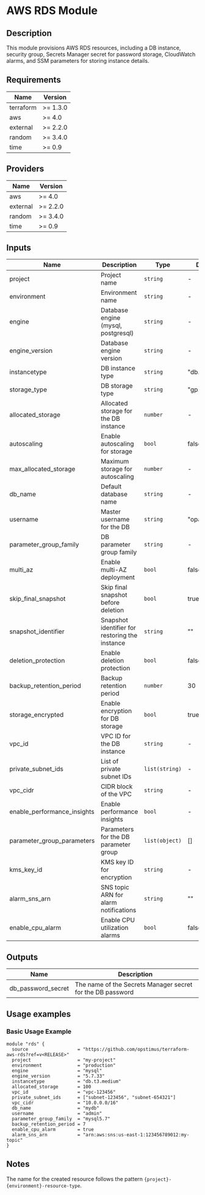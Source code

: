 # AWS RDS Module

## Description

This module provisions AWS RDS resources, including a DB instance, security group, Secrets Manager secret for password storage, CloudWatch alarms, and SSM parameters for storing instance details.

## Requirements

| Name      | Version  |
|-----------|----------|
| terraform | >= 1.3.0 |
| aws       | >= 4.0   |
| external  | >= 2.2.0 |
| random    | >= 3.4.0 |
| time      | >= 0.9   |

## Providers

| Name | Version  |
|------|----------|
| aws  | >= 4.0   |
| external | >= 2.2.0 |
| random | >= 3.4.0 |
| time | >= 0.9 |

## Inputs

| Name                        | Description                                    | Type            | Default           | Required |
|-----------------------------|------------------------------------------------|-----------------|-------------------|:--------:|
| project                     | Project name                                   | `string`        | -                 |   yes    |
| environment                 | Environment name                               | `string`        | -                 |   yes    |
| engine                      | Database engine (mysql, postgresql)            | `string`        | -                 |   yes    |
| engine_version              | Database engine version                        | `string`        | -                 |   yes    |
| instancetype                | DB instance type                               | `string`        | "db.t3.micro"     |   no     |
| storage_type                | DB storage type                                | `string`        | "gp2"             |   no     |
| allocated_storage           | Allocated storage for the DB instance          | `number`        | -                 |   yes    |
| autoscaling                 | Enable autoscaling for storage                 | `bool`          | false             |   no     |
| max_allocated_storage       | Maximum storage for autoscaling                | `number`        | -                 |   no     |
| db_name                     | Default database name                          | `string`        | -                 |   yes    |
| username                    | Master username for the DB                     | `string`        | "opadmin"           |   no     |
| parameter_group_family      | DB parameter group family                      | `string`        | -                 |   yes    |
| multi_az                    | Enable multi-AZ deployment                     | `bool`          | false             |   no     |
| skip_final_snapshot         | Skip final snapshot before deletion            | `bool`          | true              |   no     |
| snapshot_identifier         | Snapshot identifier for restoring the instance | `string`        | ""                |   no     |
| deletion_protection         | Enable deletion protection                     | `bool`          | false             |   no     |
| backup_retention_period     | Backup retention period                        | `number`        | 30                |   no     |
| storage_encrypted           | Enable encryption for DB storage               | `bool`          | true              |   no     |
| vpc_id                      | VPC ID for the DB instance                     | `string`        | -                 |   yes    |
| private_subnet_ids          | List of private subnet IDs                     | `list(string)`  | -                 |   yes    |
| vpc_cidr                    | CIDR block of the VPC                          | `string`        | -                 |   yes    |
| enable_performance_insights | Enable performance insights                    | `bool`          | -                 |   no     |
| parameter_group_parameters  | Parameters for the DB parameter group          | `list(object)`  | []                |   no     |
| kms_key_id                  | KMS key ID for encryption                      | `string`        | -                 |   no     |
| alarm_sns_arn               | SNS topic ARN for alarm notifications          | `string`        | ""                |   no     |
| enable_cpu_alarm            | Enable CPU utilization alarms                  | `bool`          | false             |   no     |

## Outputs

| Name              | Description                          |
|-------------------|--------------------------------------|
| db_password_secret| The name of the Secrets Manager secret for the DB password |

## Usage examples

### Basic Usage Example

```hcl
module "rds" {
  source                  = "https://github.com/opstimus/terraform-aws-rds?ref=v<RELEASE>"
  project                 = "my-project"
  environment             = "production"
  engine                  = "mysql"
  engine_version          = "5.7.33"
  instancetype            = "db.t3.medium"
  allocated_storage       = 100
  vpc_id                  = "vpc-123456"
  private_subnet_ids      = ["subnet-123456", "subnet-654321"]
  vpc_cidr                = "10.0.0.0/16"
  db_name                 = "mydb"
  username                = "admin"
  parameter_group_family  = "mysql5.7"
  backup_retention_period = 7
  enable_cpu_alarm        = true
  alarm_sns_arn           = "arn:aws:sns:us-east-1:123456789012:my-topic"
}
```

## Notes

The name for the created resource follows the pattern `{project}-{environment}-resource-type`.
